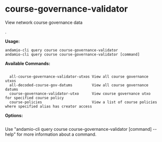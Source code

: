 # course-governance-validator
View network course governance data

.

**Usage:**
```
andamio-cli query course course-governance-validator
andamio-cli query course course-governance-validator [command]
```


**Available Commands:**
```

  all-course-governance-validator-utxos View all course governance utxos
  all-decoded-course-gov-datums         View all course governance datums
  course-governance-validator-utxo      View course governance utxo for specified course policy
  course-policies                       View a list of course policies where specified alias has creator access

```

**Options:**
```

```

Use "andamio-cli query course course-governance-validator [command] --help" for more information about a command.
